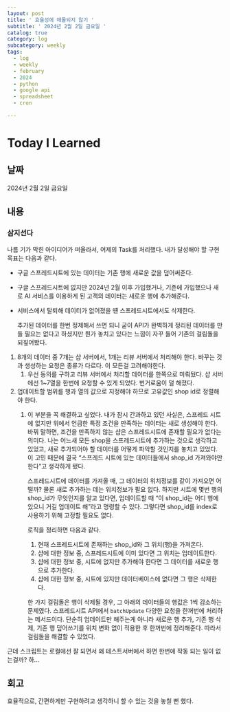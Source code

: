 ```yaml
---
layout: post
title: ' 효율성에 매몰되지 않기 '
subtitle: ' 2024년 2월 2일 금요일 '
catalog: true
category: log
subcategory: weekly
tags:
  - log
  - weekly
  - february
  - 2024
  - python
  - google api
  - spreadsheet
  - cron

---
```


# Today I Learned

## 날짜

2024년 2월 2일 금요일

## 내용

### 삼지선다

 나름 기가 막힌 아이디어가 떠올라서, 어제의 Task를 처리했다. 내가 달성해야 할 구현 목표는 다음과 같다.

- 구글 스프레드시트에 있는 데이터는 기존 행에 새로운 값을 덮어써준다.
- 구글 스프레드시트에 없지만 2024년 2월 이후 가입했거나, 기존에 가입했으나 새로 AI 서비스를 이용하게 된 고객의 데이터는 새로운 행에 추가해준다.
- 서비스에서 탈퇴해 데이터가 없어졌을 떈 스프레드시트에서도 삭제한다.

  추가된 데이터를 한번 정제해서 쓰면 되니 굳이 API가 완벽하게 정리된 데이터를 만들 필요는 없다고 하셨지만 뭔가 놓치고 있다는 느낌이 자꾸 들어 기존의 걸림돌을 되짚어봤다.

1.  8개의 데이터 중 7개는 샵 서버에서, 1개는 리뷰 서버에서 처리해야 한다. 바꾸는 것과 생성하는 요청은 종류가 다르다. 이 모든걸 고려해야한다.
    1. 우선 동의를 구하고 리뷰 서버에서 처리할 데이터를 한쪽으로 미뤄뒀다. 샵 서버에선 1~7열을 한번에 요청할 수 있게 되었다. 번거로움이 덜 해졌다.
2. 업데이트할 범위를 행과 열의 값으로 지정해야 하므로 고유값인 shop id로 정렬해야 한다.
    1. 이 부분을 꼭 해결하고 싶었다. 내가 잠시 간과하고 있던 사실은, 스프레드 시트에 없지만 위에서 언급한 특정 조건을 만족하는 데이터는 새로 생성해야 한다. 바꿔 말하면, 조건을 만족하지 않는 샵은 스프레드시트에 존재할 필요가 없다는 의미다. 나는 어느새 모든 shop을 스프레드시트에 추가하는 것으로 생각하고 있었고, 새로 추가되어야 할 데이터를 어떻게 파악할 것인지를 놓치고 있었다. 이 고민 때문에 결국 “스프레드 시트에 있는 데이터들에서 shop_id 가져와야만 한다”고 생각하게 됐다.
        
         스프레드시트에 데이터를 가져올 때, 그 데이터의 위치정보를 같이 가져오면 어떨까? 물론 새로 추가하는 데는 위치정보가 필요 없다. 하지만 시트에 몇번 행의 shop_id가 무엇인지를 알고 있다면, 업데이트할 때 “이 shop_id는 어디 행에 있으니 거길 업데이트 해”라고 명령할 수 있다. 그렇다면 shop_id를 index로 사용하기 위해 고정할 필요도 없다. 
        
         로직을 정리하면 다음과 같다.
        
        1. 현재 스프레드시트에 존재하는 shop_id와 그 위치(행)을 가져온다.
        2. 샵에 대한 정보 중, 스프레드시트에 이미 있다면 그 위치는 업데이트한다.
        3. 샵에 대한 정보 중, 시트에 없지만 추가해야 한다면 그 데이터를 새로운 행으로 추가한다.
        4. 샵에 대한 정보 중, 시트에 있지만 데이터베이스에 없다면 그 행은 삭제한다.
        
        한 가지 걸림돌은 행이 삭제될 경우, 그 아래의 데이터들의 행값은 1씩 감소하는 문제였다. 스프레드시트 API에서 `batchUpdate` 다양한 요청을 한꺼번에 처리하는 메서드이다. 단순히 업데이트만 해주는게 아니라 새로운 행 추가, 기존 행 삭제, 기존 행 덮어쓰기를 위치 변화 없이 적용한 후 한꺼번에 정리해준다. 따라서 걸림돌을 해결할 수 있었다.
        

근데 스크립트는 로컬에선 잘 되면서 왜 테스트서버에서 하면 한번에 작동 되는 일이 없는걸까? 하…

## 회고

효율적으로, 간편하게만 구현하려고 생각하니 할 수 있는 것을 놓칠 뻔 했다.
